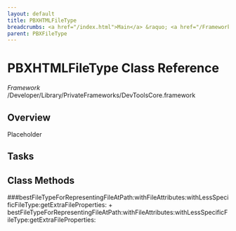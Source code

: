 ```yaml
---
layout: default
title: PBXHTMLFileType
breadcrumbs: <a href="/index.html">Main</a> &raquo; <a href="/Frameworks.html">Framework</a> &raquo; <a href="/Frameworks/DevToolsCore.html">DevToolsCore</a> &raquo; PBXHTMLFileType
parent: PBXFileType 
---
```

# PBXHTMLFileType Class Reference

*Framework* /Developer/Library/PrivateFrameworks/DevToolsCore.framework

## Overview

Placeholder

## Tasks

## Class Methods

<a name="+bestFileTypeForRepresentingFileAtPath:withFileAttributes:withLessSpecificFileType:getExtraFileProperties:"></a>
###bestFileTypeForRepresentingFileAtPath:withFileAttributes:withLessSpecificFileType:getExtraFileProperties:
    + bestFileTypeForRepresentingFileAtPath:withFileAttributes:withLessSpecificFileType:getExtraFileProperties:

